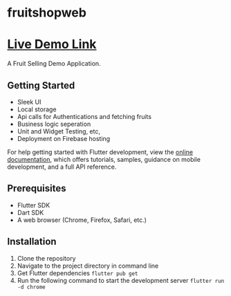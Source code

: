 # fruitshopweb

# [Live Demo Link](https://voiceout-93913.web.app/#/login-screen/)

A Fruit Selling Demo Application.

## Getting Started

- Sleek UI
- Local storage
- Api calls for Authentications and fetching fruits
- Business logic seperation
- Unit and Widget Testing, etc,
- Deployment on Firebase hosting 
  


For help getting started with Flutter development, view the
[online documentation](https://docs.flutter.dev/), which offers tutorials,
samples, guidance on mobile development, and a full API reference.

## Prerequisites
- Flutter SDK 
- Dart SDK
- A web browser (Chrome, Firefox, Safari, etc.)

## Installation
1. Clone the repository
2. Navigate to the project directory in command line
3. Get Flutter dependencies `flutter pub get`
4. Run the following command to start the development server `flutter run -d chrome`



